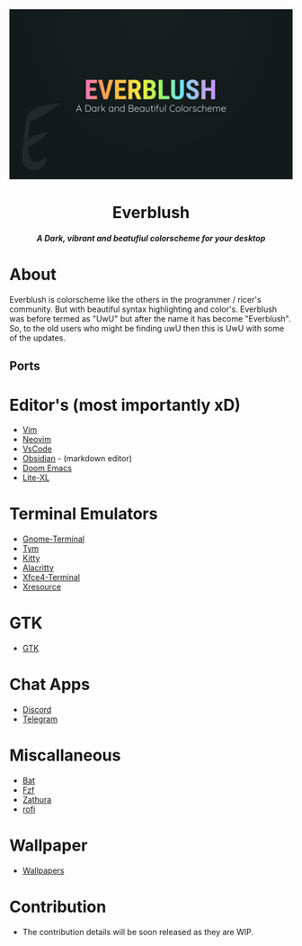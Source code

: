 <div align="center">
<img src="https://github.com/Everblush/everblush/blob/main/poster.png">
</div> 

<h1 align="center">Everblush</h1> 
<h4 align="center"><i>A Dark, vibrant and beatufiul colorscheme for your desktop</i></h4> 

# About 
Everblush is colorscheme like the others in the programmer / ricer's community. But with beautiful syntax highlighting and color's. Everblush was before termed as "UwU" but after the name it has become "Everblush". So, to the old users who might be finding uwU then this is UwU with some of the updates. 

## Ports 
# Editor's (most importantly xD)
- [Vim](https://github.com/Everblush/everblush.vim)
- [Neovim](https://github.com/Everblush/everblush.nvim)
- [VsCode](https://github.com/Everblush/vscode)
- [Obsidian](https://github.com/Everblush/Obsidian) - (markdown editor)
- [Doom Emacs](https://github.com/Everblush/doomemacs)
- [Lite-XL](https://github.com/Everblush/lite-xl)

# Terminal Emulators 
- [Gnome-Terminal](https://github.com/Everblush/terminal-emulators/tree/main/src/gnome-terminal)
- [Tym](https://github.com/Everblush/terminal-emulators/tree/main/src/tym)
- [Kitty](https://github.com/Everblush/terminal-emulators/blob/main/src/kitty.conf)
- [Alacritty](https://github.com/Everblush/terminal-emulators/blob/main/src/alacritty.yml)
- [Xfce4-Terminal](https://github.com/Everblush/terminal-emulators/tree/main/src/xfce4-terminal)
- [Xresource](https://github.com/Everblush/terminal-emulators/blob/main/src/Xresources)

# GTK 
- [GTK](https://github.com/Everblush/gtk)

# Chat Apps
- [Discord](https://github.com/Everblush/Discord)
- [Telegram](https://github.com/Everblush/telegram)

# Miscallaneous 
- [Bat](https://github.com/Everblush/bat)
- [Fzf](https://github.com/Everblush/fzf)
- [Zathura](https://github.com/Everblush/zathura)
- [rofi](https://github.com/Everblush/rofi)

# Wallpaper 
- [Wallpapers](https://github.com/Everbnlush/wallpapers)

# Contribution
- The contribution details will be soon released as they are WIP. 
